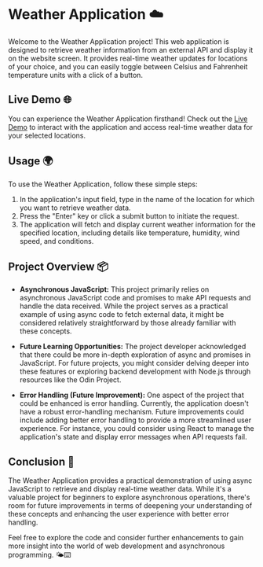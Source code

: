 # Weather Application ☁️

Welcome to the Weather Application project! This web application is designed to retrieve weather information from an external API and display it on the website screen. It provides real-time weather updates for locations of your choice, and you can easily toggle between Celsius and Fahrenheit temperature units with a click of a button. 

## Live Demo 🌐

You can experience the Weather Application firsthand! Check out the [Live Demo](https://tiyoriyo.github.io/weather_app/) to interact with the application and access real-time weather data for your selected locations.

## Usage 🌍

To use the Weather Application, follow these simple steps:

1. In the application's input field, type in the name of the location for which you want to retrieve weather data.
2. Press the "Enter" key or click a submit button to initiate the request.
3. The application will fetch and display current weather information for the specified location, including details like temperature, humidity, wind speed, and conditions.

## Project Overview 📦

- **Asynchronous JavaScript:** This project primarily relies on asynchronous JavaScript code and promises to make API requests and handle the data received. While the project serves as a practical example of using async code to fetch external data, it might be considered relatively straightforward by those already familiar with these concepts.

- **Future Learning Opportunities:** The project developer acknowledged that there could be more in-depth exploration of async and promises in JavaScript. For future projects, you might consider delving deeper into these features or exploring backend development with Node.js through resources like the Odin Project.

- **Error Handling (Future Improvement):** One aspect of the project that could be enhanced is error handling. Currently, the application doesn't have a robust error-handling mechanism. Future improvements could include adding better error handling to provide a more streamlined user experience. For instance, you could consider using React to manage the application's state and display error messages when API requests fail.

## Conclusion 🌟

The Weather Application provides a practical demonstration of using async JavaScript to retrieve and display real-time weather data. While it's a valuable project for beginners to explore asynchronous operations, there's room for future improvements in terms of deepening your understanding of these concepts and enhancing the user experience with better error handling.

Feel free to explore the code and consider further enhancements to gain more insight into the world of web development and asynchronous programming. 🌤️⌨️

